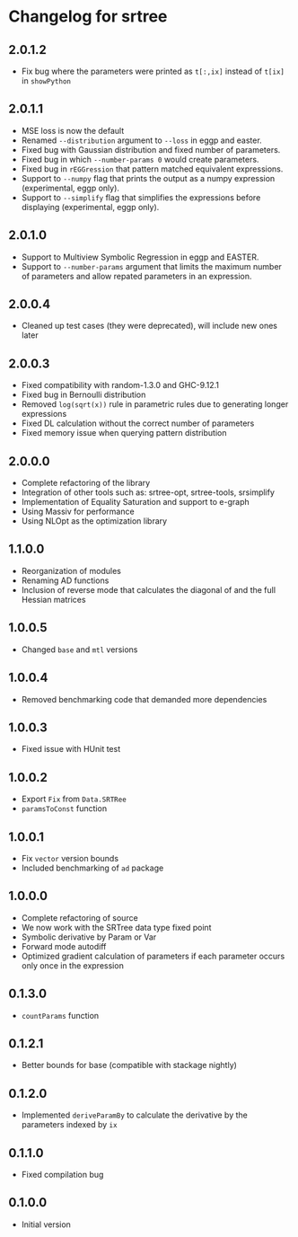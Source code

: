 # Changelog for srtree

## 2.0.1.2

- Fix bug where the parameters were printed as `t[:,ix]` instead of `t[ix]` in `showPython`

## 2.0.1.1

- MSE loss is now the default
- Renamed `--distribution` argument to `--loss` in eggp and easter.
- Fixed bug with Gaussian distribution and fixed number of parameters.
- Fixed bug in which `--number-params 0` would create parameters.
- Fixed bug in `rEGGression` that pattern matched equivalent expressions.
- Support to `--numpy` flag that prints the output as a numpy expression (experimental, eggp only).
- Support to `--simplify` flag that simplifies the expressions before displaying (experimental, eggp only).

## 2.0.1.0

- Support to Multiview Symbolic Regression in eggp and EASTER.
- Support to `--number-params` argument that limits the maximum number of parameters and allow repated parameters in an expression.

## 2.0.0.4

- Cleaned up test cases (they were deprecated), will include new ones later 

## 2.0.0.3

- Fixed compatibility with random-1.3.0 and GHC-9.12.1 
- Fixed bug in Bernoulli distribution 
- Removed `log(sqrt(x))` rule in parametric rules due to generating longer expressions 
- Fixed DL calculation without the correct number of parameters 
- Fixed memory issue when querying pattern distribution 

## 2.0.0.0 

- Complete refactoring of the library
- Integration of other tools such as: srtree-opt, srtree-tools, srsimplify
- Implementation of Equality Saturation and support to e-graph 
- Using Massiv for performance 
- Using NLOpt as the optimization library 

## 1.1.0.0

- Reorganization of modules
- Renaming AD functions
- Inclusion of reverse mode that calculates the diagonal of and the full Hessian matrices

## 1.0.0.5

- Changed `base` and `mtl` versions

## 1.0.0.4

- Removed benchmarking code that demanded more dependencies

## 1.0.0.3

- Fixed issue with HUnit test

## 1.0.0.2

- Export `Fix` from `Data.SRTRee`
- `paramsToConst` function

## 1.0.0.1

- Fix `vector` version bounds
- Included benchmarking of `ad` package

## 1.0.0.0

- Complete refactoring of source
- We now work with the SRTree data type fixed point
- Symbolic derivative by Param or Var
- Forward mode autodiff
- Optimized gradient calculation of parameters if each parameter occurs only once in the expression

## 0.1.3.0

- `countParams` function

## 0.1.2.1

- Better bounds for base (compatible with stackage nightly)

## 0.1.2.0

- Implemented `deriveParamBy` to calculate the derivative by the parameters indexed by `ix`

## 0.1.1.0

- Fixed compilation bug

## 0.1.0.0

- Initial version
